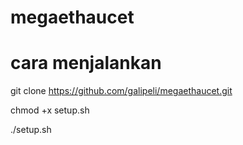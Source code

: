 # megaethaucet
# cara menjalankan

git clone https://github.com/galipeli/megaethaucet.git

chmod +x setup.sh

./setup.sh
